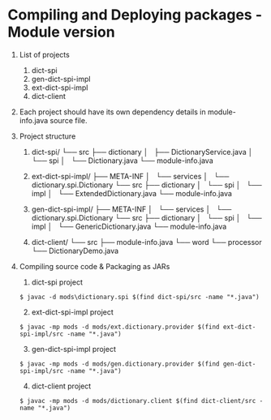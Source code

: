 # Compiling and Deploying packages - Module version

1. List of projects
   1. dict-spi
   2. gen-dict-spi-impl
   3. ext-dict-spi-impl
   4. dict-client

2. Each project should have its own dependency details
in module-info.java source file.

3. Project structure
   1. dict-spi/
	  └── src
   	      ├── dictionary
   	      │   ├── DictionaryService.java
    	  │   └── spi
      	  │       └── Dictionary.java
      	  └── module-info.java

   2. ext-dict-spi-impl/
      ├── META-INF
      │   └── services
      │       └── dictionary.spi.Dictionary
      └── src
          ├── dictionary
	      │   └── spi
	      │       └── impl
	      │           └── ExtendedDictionary.java
	      └── module-info.java
		  
   3. gen-dict-spi-impl/
      ├── META-INF
      │   └── services
      │       └── dictionary.spi.Dictionary
      └── src
          ├── dictionary
	      │   └── spi
		  │       └── impl
		  │           └── GenericDictionary.java
		  └── module-info.java
   4. dict-client/
      └── src
          ├── module-info.java
	      └── word
	          └── processor
	              └── DictionaryDemo.java


4. Compiling source code & Packaging as JARs
   1. dict-spi project
   ```shell
   $ javac -d mods\dictionary.spi $(find dict-spi/src -name "*.java")
   ```

   2. ext-dict-spi-impl project
   ```shell
   $ javac -mp mods -d mods/ext.dictionary.provider $(find ext-dict-spi-impl/src -name "*.java")
   ```

   3. gen-dict-spi-impl project
   ```shell
   $ javac -mp mods -d mods/gen.dictionary.provider $(find gen-dict-spi-impl/src -name "*.java")
   ```

   4. dict-client project
   ```shell
   $ javac -mp mods -d mods/dictionary.client $(find dict-client/src -name "*.java")
   ```

   
   
   
   
   
   
   
   
   
   
   
   
   
